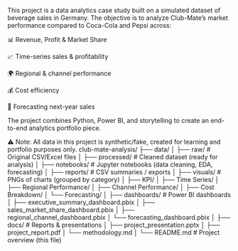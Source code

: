 This project is a data analytics case study built on a simulated dataset of beverage sales in Germany.
The objective is to analyze Club-Mate’s market performance compared to Coca-Cola and Pepsi across:

📊 Revenue, Profit & Market Share

📈 Time-series sales & profitability

🌍 Regional & channel performance

💰 Cost efficiency

🔮 Forecasting next-year sales

The project combines Python, Power BI, and storytelling to create an end-to-end analytics portfolio piece.

⚠️ Note: All data in this project is synthetic/fake, created for learning and portfolio purposes only.
club-mate-analysis/
├── data/
│   ├── raw/                # Original CSV/Excel files
│   ├── processed/          # Cleaned dataset (ready for analysis)
│
├── notebooks/              # Jupyter notebooks (data cleaning, EDA, forecasting)
│
├── reports/                # CSV summaries / exports
│
├── visuals/                # PNGs of charts (grouped by category)
│   ├── KPI/
│   ├── Time Series/
│   ├── Regional Performance/
│   ├── Channel Performance/
│   ├── Cost Breakdown/
│   └── Forecasting/
│
├── dashboards/             # Power BI dashboards
│   ├── executive_summary_dashboard.pbix
│   ├── sales_market_share_dashboard.pbix
│   ├── regional_channel_dashboard.pbix
│   └── forecasting_dashboard.pbix
│
├── docs/                   # Reports & presentations
│   ├── project_presentation.pptx
│   ├── project_report.pdf
│   └── methodology.md
│
└── README.md               # Project overview (this file)
